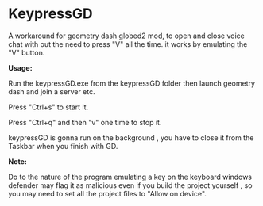 # KeypressGD
A workaround for geometry dash globed2 mod,
to open and close voice chat with out the need to press "V" all the time.
it works by emulating the "V" button.

**Usage:**

Run the keypressGD.exe from the keypressGD folder then
launch geometry dash and join a server etc.

Press "Ctrl+s" to start it.

Press "Ctrl+q" and then "v" one time to stop it.

keypressGD is gonna run on the background , you have to close it from the Taskbar when you finish with GD.


**Note:**

Do to the nature of the program emulating a key on the keyboard windows defender may flag it as malicious even if you build the project yourself , so you may need to set all the project files to "Allow on device".


